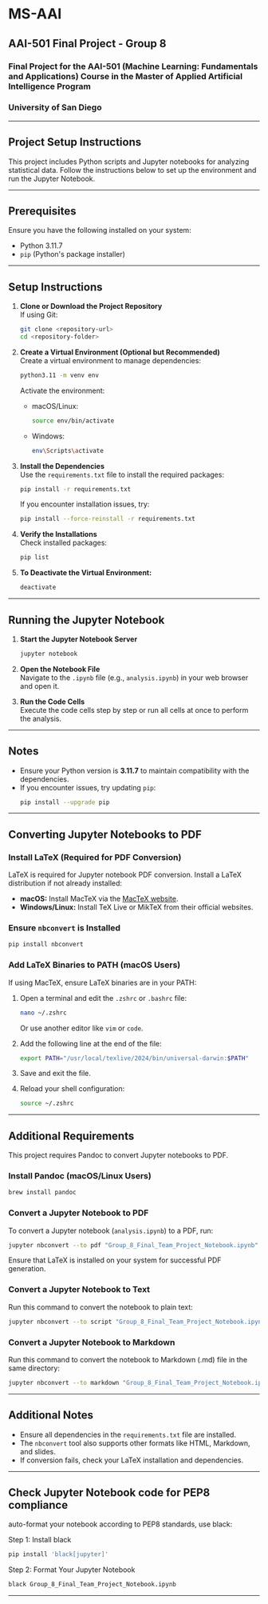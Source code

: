 # MS-AAI
## AAI-501 Final Project - Group 8

### Final Project for the AAI-501 (Machine Learning: Fundamentals and Applications) Course in the **Master of Applied Artificial Intelligence** Program
### University of San Diego

---

## Project Setup Instructions

This project includes Python scripts and Jupyter notebooks for analyzing statistical data. Follow the instructions below to set up the environment and run the Jupyter Notebook.

---

## Prerequisites

Ensure you have the following installed on your system:
- Python 3.11.7
- `pip` (Python's package installer)

---

## Setup Instructions

1. **Clone or Download the Project Repository**  
   If using Git:
   ```bash
   git clone <repository-url>
   cd <repository-folder>
   ```

2. **Create a Virtual Environment (Optional but Recommended)**  
   Create a virtual environment to manage dependencies:
   ```bash
   python3.11 -m venv env
   ```

   Activate the environment:
   - macOS/Linux:
     ```bash
     source env/bin/activate
     ```
   - Windows:
     ```bash
     env\Scripts\activate
     ```

3. **Install the Dependencies**  
   Use the `requirements.txt` file to install the required packages:
   ```bash
   pip install -r requirements.txt
   ```
   If you encounter installation issues, try:
   ```bash
   pip install --force-reinstall -r requirements.txt
   ```

4. **Verify the Installations**  
   Check installed packages:
   ```bash
   pip list
   ```

5. **To Deactivate the Virtual Environment:**  
   ```bash
   deactivate
   ```

---

## Running the Jupyter Notebook

1. **Start the Jupyter Notebook Server**  
   ```bash
   jupyter notebook
   ```

2. **Open the Notebook File**  
   Navigate to the `.ipynb` file (e.g., `analysis.ipynb`) in your web browser and open it.

3. **Run the Code Cells**  
   Execute the code cells step by step or run all cells at once to perform the analysis.

---

## Notes

- Ensure your Python version is **3.11.7** to maintain compatibility with the dependencies.
- If you encounter issues, try updating `pip`:
  ```bash
  pip install --upgrade pip
  ```

---

## Converting Jupyter Notebooks to PDF

### Install LaTeX (Required for PDF Conversion)
LaTeX is required for Jupyter notebook PDF conversion. Install a LaTeX distribution if not already installed:

- **macOS:** Install MacTeX via the [MacTeX website](https://www.tug.org/mactex/).
- **Windows/Linux:** Install TeX Live or MikTeX from their official websites.

### Ensure `nbconvert` is Installed
```bash
pip install nbconvert
```

### Add LaTeX Binaries to PATH (macOS Users)
If using MacTeX, ensure LaTeX binaries are in your PATH:

1. Open a terminal and edit the `.zshrc` or `.bashrc` file:
   ```bash
   nano ~/.zshrc
   ```
   Or use another editor like `vim` or `code`.

2. Add the following line at the end of the file:
   ```bash
   export PATH="/usr/local/texlive/2024/bin/universal-darwin:$PATH"
   ```

3. Save and exit the file.

4. Reload your shell configuration:
   ```bash
   source ~/.zshrc
   ```

---

## Additional Requirements

This project requires Pandoc to convert Jupyter notebooks to PDF.

### Install Pandoc (macOS/Linux Users)
```bash
brew install pandoc
```

### Convert a Jupyter Notebook to PDF
To convert a Jupyter notebook (`analysis.ipynb`) to a PDF, run:
```bash
jupyter nbconvert --to pdf "Group_8_Final_Team_Project_Notebook.ipynb"
```

Ensure that LaTeX is installed on your system for successful PDF generation.

### Convert a Jupyter Notebook to Text
Run this command to convert the notebook to plain text:
```bash
jupyter nbconvert --to script "Group_8_Final_Team_Project_Notebook.ipynb"
```

### Convert a Jupyter Notebook to Markdown
Run this command to convert the notebook to Markdown (.md) file in the same directory:
```bash
jupyter nbconvert --to markdown "Group_8_Final_Team_Project_Notebook.ipynb"
```

---

## Additional Notes
- Ensure all dependencies in the `requirements.txt` file are installed.
- The `nbconvert` tool also supports other formats like HTML, Markdown, and slides.
- If conversion fails, check your LaTeX installation and dependencies.

---

## Check Jupyter Notebook code for PEP8 compliance

auto-format your notebook according to PEP8 standards, use black:

Step 1: Install black
```bash
pip install 'black[jupyter]'
```

Step 2: Format Your Jupyter Notebook
```bash
black Group_8_Final_Team_Project_Notebook.ipynb
```
---